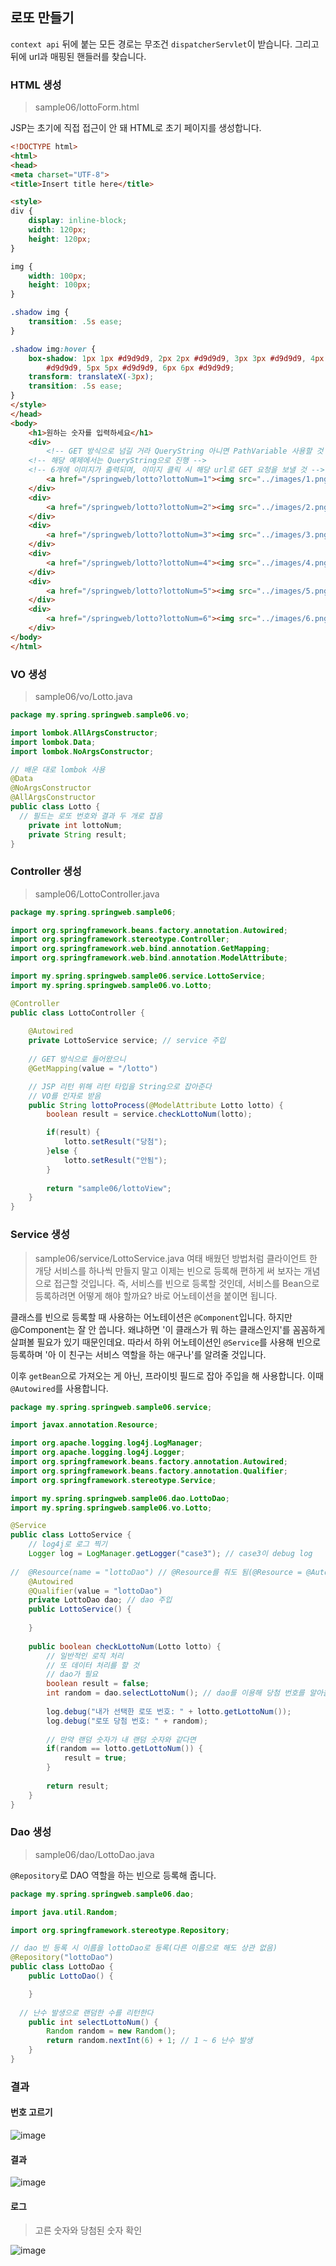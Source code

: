## 로또 만들기

<code>context api</code> 뒤에 붙는 모든 경로는 무조건 <code>dispatcherServlet</code>이 받습니다. 그리고 뒤에 url과 매핑된 핸들러를 찾습니다.

### HTML 생성
> sample06/lottoForm.html

JSP는 초기에 직접 접근이 안 돼 HTML로 초기 페이지를 생성합니다.

```html
<!DOCTYPE html>
<html>
<head>
<meta charset="UTF-8">
<title>Insert title here</title>

<style>
div {
	display: inline-block;
	width: 120px;
	height: 120px;
}

img {
	width: 100px;
	height: 100px;
}

.shadow img {
	transition: .5s ease;
}

.shadow img:hover {
	box-shadow: 1px 1px #d9d9d9, 2px 2px #d9d9d9, 3px 3px #d9d9d9, 4px 4px
		#d9d9d9, 5px 5px #d9d9d9, 6px 6px #d9d9d9;
	transform: translateX(-3px);
	transition: .5s ease;
}
</style>
</head>
<body>
	<h1>원하는 숫자를 입력하세요</h1>
	<div>
		<!-- GET 방식으로 넘길 거라 QueryString 아니면 PathVariable 사용할 것 -->
    <!-- 해당 예제에서는 QueryString으로 진행 -->
    <!-- 6개에 이미지가 출력되며, 이미지 클릭 시 해당 url로 GET 요청을 보낼 것 -->
		<a href="/springweb/lotto?lottoNum=1"><img src="../images/1.png"></a>
	</div>
	<div>
		<a href="/springweb/lotto?lottoNum=2"><img src="../images/2.png"></a>
	</div>
	<div>
		<a href="/springweb/lotto?lottoNum=3"><img src="../images/3.png"></a>
	</div>
	<div>
		<a href="/springweb/lotto?lottoNum=4"><img src="../images/4.png"></a>
	</div>
	<div>
		<a href="/springweb/lotto?lottoNum=5"><img src="../images/5.png"></a>
	</div>
	<div>
		<a href="/springweb/lotto?lottoNum=6"><img src="../images/6.png"></a>
	</div>
</body>
</html>
```

### VO 생성
> sample06/vo/Lotto.java

```java
package my.spring.springweb.sample06.vo;

import lombok.AllArgsConstructor;
import lombok.Data;
import lombok.NoArgsConstructor;

// 배운 대로 lombok 사용
@Data
@NoArgsConstructor
@AllArgsConstructor
public class Lotto {
  // 필드는 로또 번호와 결과 두 개로 잡음
	private int lottoNum;
	private String result;
}

```

### Controller 생성
> sample06/LottoController.java
```java
package my.spring.springweb.sample06;

import org.springframework.beans.factory.annotation.Autowired;
import org.springframework.stereotype.Controller;
import org.springframework.web.bind.annotation.GetMapping;
import org.springframework.web.bind.annotation.ModelAttribute;

import my.spring.springweb.sample06.service.LottoService;
import my.spring.springweb.sample06.vo.Lotto;

@Controller
public class LottoController {
	
	@Autowired
	private LottoService service; // service 주입
	
	// GET 방식으로 들어왔으니
	@GetMapping(value = "/lotto")

	// JSP 리턴 위해 리턴 타입을 String으로 잡아준다
	// VO를 인자로 받음
	public String lottoProcess(@ModelAttribute Lotto lotto) {
		boolean result = service.checkLottoNum(lotto);

		if(result) {
			lotto.setResult("당첨");
		}else {
			lotto.setResult("안됨");
		}
		
		return "sample06/lottoView";
	}
}
```

### Service 생성
> sample06/service/LottoService.java
여태 배웠던 방법처럼 클라이언트 한 개당 서비스를 하나씩 만들지 말고 이제는 빈으로 등록해 편하게 써 보자는 개념으로 접근할 것입니다. 즉, 서비스를 빈으로 등록할 것인데, 서비스를 Bean으로 등록하려면 어떻게 해야 할까요? 바로 어노테이션을 붙이면 됩니다.
 
클래스를 빈으로 등록할 때 사용하는 어노테이션은 <code>@Component</code>입니다. 하지만 @Component는 잘 안 씁니다. 왜냐하면 '이 클래스가 뭐 하는 클래스인지'를 꼼꼼하게 살펴볼 필요가 있기 때문인데요. 따라서 하위 어노테이션인 <code>@Service</code>를 사용해 빈으로 등록하며 '아 이 친구는 서비스 역할을 하는 애구나'를 알려줄 것입니다.

이후 <code>getBean</code>으로 가져오는 게 아닌, 프라이빗 필드로 잡아 주입을 해 사용합니다. 이때 <code>@Autowired</code>를 사용합니다.

```java
package my.spring.springweb.sample06.service;

import javax.annotation.Resource;

import org.apache.logging.log4j.LogManager;
import org.apache.logging.log4j.Logger;
import org.springframework.beans.factory.annotation.Autowired;
import org.springframework.beans.factory.annotation.Qualifier;
import org.springframework.stereotype.Service;

import my.spring.springweb.sample06.dao.LottoDao;
import my.spring.springweb.sample06.vo.Lotto;

@Service
public class LottoService {
	// log4j로 로그 찍기
	Logger log = LogManager.getLogger("case3"); // case3이 debug log
	
//	@Resource(name = "lottoDao") // @Resource를 줘도 됨(@Resource = @Autowired + @Qualifier)
	@Autowired
	@Qualifier(value = "lottoDao")
	private LottoDao dao; // dao 주입
	public LottoService() {
		
	}
	
	public boolean checkLottoNum(Lotto lotto) {
		// 일반적인 로직 처리 
		// 또 데이터 처리를 할 것 
		// dao가 필요
		boolean result = false;
		int random = dao.selectLottoNum(); // dao를 이용해 당첨 번호를 알아올 것
		
		log.debug("내가 선택한 로또 번호: " + lotto.getLottoNum());
		log.debug("로또 당첨 번호: " + random);
		
		// 만약 랜덤 숫자가 내 랜덤 숫자와 같다면
		if(random == lotto.getLottoNum()) {
			result = true;
		}
		
		return result;
	}
}
```

### Dao 생성
> sample06/dao/LottoDao.java

<code>@Repository</code>로 DAO 역할을 하는 빈으로 등록해 줍니다.

```java
package my.spring.springweb.sample06.dao;

import java.util.Random;

import org.springframework.stereotype.Repository;

// dao 빈 등록 시 이름을 lottoDao로 등록(다른 이름으로 해도 상관 없음)
@Repository("lottoDao")
public class LottoDao {
	public LottoDao() {

	}
	
  // 난수 발생으로 랜덤한 수를 리턴한다
	public int selectLottoNum() {
		Random random = new Random();
		return random.nextInt(6) + 1; // 1 ~ 6 난수 발생
	}
}
```

### 결과

#### 번호 고르기
![image](https://user-images.githubusercontent.com/85447054/221797945-12d67043-c81a-4362-995d-4c021128a865.png)

#### 결과
![image](https://user-images.githubusercontent.com/85447054/221797995-c7d079e7-e075-4ffa-9bcd-09b3eab327b0.png)

#### 로그
> 고른 숫자와 당첨된 숫자 확인

![image](https://user-images.githubusercontent.com/85447054/221798022-137e5c54-b6ca-40f3-8430-6e6be4ad7842.png)
